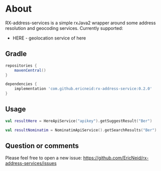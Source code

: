 <!--
SPDX-FileCopyrightText: 2021 Eric Neidhardt
SPDX-License-Identifier: CC-BY-4.0
-->
<!-- markdownlint-disable MD022 MD032 MD024-->
<!-- markdownlint-disable MD041-->
# About

RX-address-services is a simple rxJava2 wrapper around some address resolution and geocoding services.
Currently supported:

* HERE - geolocation service of here

## Gradle

```gradle
repositories {
    mavenCentral()
}

dependencies {
    implementation 'com.github.ericneid:rx-address-service:0.2.0'
}
```

## Usage

```kotlin
val resultHere = HereApiService("apikey").getSuggestResult("Ber")

val resultNominatim = NominatimApiService().getSearchResults("Ber")
```

## Question or comments

Please feel free to open a new issue:
<https://github.com/EricNeid/rx-address-services/issues>
